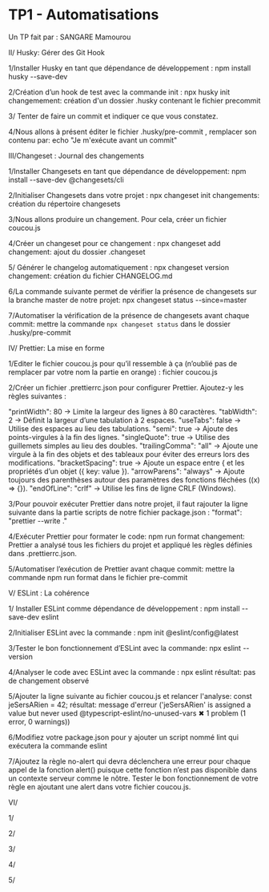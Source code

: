 # TP1 - Automatisations

Un TP fait par : SANGARE Mamourou

II/ Husky: Gérer des Git Hook

1/Installer Husky en tant que dépendance de développement :
npm install husky --save-dev

2/Création d’un hook de test avec la commande init :
npx husky init
changemement: création d'un dossier .husky contenant le fichier precommit

3/ Tenter de faire un commit et indiquer ce que vous constatez.

4/Nous allons à présent éditer le fichier .husky/pre-commit , remplacer son contenu par:
echo "Je m'exécute avant un commit"

III/Changeset : Journal des changements

1/Installer Changesets en tant que dépendance de développement: npm install --save-dev @changesets/cli

2/Initialiser Changesets dans votre projet : npx changeset init
changements: création du répertoire changesets

3/Nous allons produire un changement. Pour cela, créer un fichier coucou.js

4/Créer un changeset pour ce changement : npx changeset add
changement: ajout du dossier .changeset

5/ Générer le changelog automatiquement : npx changeset version  
changement: création du fichier CHANGELOG.md

6/La commande suivante permet de vérifier la présence de changesets sur la branche master de notre projet: npx changeset status --since=master

7/Automatiser la vérification de la présence de changesets avant chaque commit: mettre la commande `npx changeset status` dans le dossier .husky/pre-commit

IV/ Prettier: La mise en forme

1/Editer le fichier coucou.js pour qu’il ressemble à ça (n’oublié pas de remplacer par votre nom la partie en orange) : fichier coucou.js

2/Créer un fichier .prettierrc.json pour configurer Prettier. Ajoutez-y les règles suivantes :

"printWidth": 80 → Limite la largeur des lignes à 80 caractères.
"tabWidth": 2 → Définit la largeur d’une tabulation à 2 espaces.
"useTabs": false → Utilise des espaces au lieu des tabulations.
"semi": true → Ajoute des points-virgules à la fin des lignes.
"singleQuote": true → Utilise des guillemets simples au lieu des doubles.
"trailingComma": "all" → Ajoute une virgule à la fin des objets et des tableaux pour éviter des erreurs lors des modifications.
"bracketSpacing": true → Ajoute un espace entre { et les propriétés d’un objet ({ key: value }).
"arrowParens": "always" → Ajoute toujours des parenthèses autour des paramètres des fonctions fléchées ((x) => {}).
"endOfLine": "crlf" → Utilise les fins de ligne CRLF (Windows).

3/Pour pouvoir exécuter Prettier dans notre projet, il faut rajouter la ligne suivante dans la partie scripts de notre fichier package.json : "format": "prettier --write ."

4/Exécuter Prettier pour formater le code: npm run format
changement: Prettier a analysé tous les fichiers du projet et appliqué les règles définies dans .prettierrc.json. 


5/Automatiser l’exécution de Prettier avant chaque commit:
mettre la commande npm run format dans le fichier pre-commit  


V/ ESLint : La cohérence

1/ Installer ESLint comme dépendance de développement :
npm install --save-dev eslint

2/Initialiser ESLint avec la commande :
npm init @eslint/config@latest

3/Tester le bon fonctionnement d’ESLint avec la commande: npx eslint --version 

4/Analyser le code avec ESLint avec la commande :    npx eslint 
résultat: pas de changement observé

5/Ajouter la ligne suivante au fichier coucou.js et relancer l'analyse: const jeSersARien = 42;
résultat: message d'erreur ('jeSersARien' is assigned a value but never used  @typescript-eslint/no-unused-vars
✖ 1 problem (1 error, 0 warnings))


6/Modifiez votre package.json pour y ajouter un script nommé lint qui exécutera la commande eslint


7/Ajoutez la règle no-alert qui devra déclenchera une erreur pour chaque appel de la fonction alert() puisque cette fonction n’est pas disponible dans un contexte serveur comme le nôtre. Tester le bon fonctionnement de votre règle en ajoutant une alert dans votre fichier coucou.js.


VI/

1/


2/

3/

4/

5/




